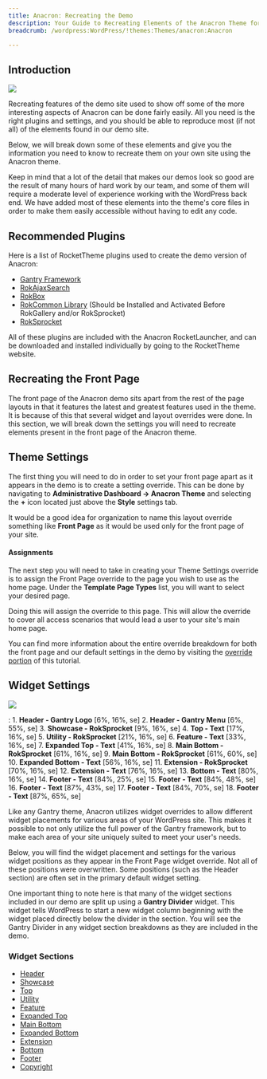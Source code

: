 ```yaml
---
title: Anacron: Recreating the Demo
description: Your Guide to Recreating Elements of the Anacron Theme for WordPress
breadcrumb: /wordpress:WordPress/!themes:Themes/anacron:Anacron

---
```


Introduction
-----

![][Anacron]

Recreating features of the demo site used to show off some of the more interesting aspects of Anacron can be done fairly easily. All you need is the right plugins and settings, and you should be able to reproduce most (if not all) of the elements found in our demo site. 

Below, we will break down some of these elements and give you the information you need to know to recreate them on your own site using the Anacron theme.

Keep in mind that a lot of the detail that makes our demos look so good are the result of many hours of hard work by our team, and some of them will require a moderate level of experience working with the WordPress back end. We have added most of these elements into the theme's core files in order to make them easily accessible without having to edit any code.

Recommended Plugins
-----

Here is a list of RocketTheme plugins used to create the demo version of Anacron:

* [Gantry Framework][gantry]
* [RokAjaxSearch][rokajaxsearch]
* [RokBox][rokbox]
* [RokCommon Library](http://www.rockettheme.com/wordpress/plugins/rokutilities) (Should be Installed and Activated Before RokGallery and/or RokSprocket)
* [RokSprocket][roksprocket]

All of these plugins are included with the Anacron RocketLauncher, and can be downloaded and installed individually by going to the RocketTheme website.

Recreating the Front Page
-----

The front page of the Anacron demo sits apart from the rest of the page layouts in that it features the latest and greatest features used in the theme. It is because of this that several widget and layout overrides were done. In this section, we will break down the settings you will need to recreate elements present in the front page of the Anacron theme.

Theme Settings
-----

The first thing you will need to do in order to set your front page apart as it appears in the demo is to create a setting override. This can be done by navigating to **Administrative Dashboard -> Anacron Theme** and selecting the **+** icon located just above the **Style** settings tab. 

It would be a good idea for organization to name this layout override something like **Front Page** as it would be used only for the front page of your site.

#### Assignments

The next step you will need to take in creating your Theme Settings override is to assign the Front Page override to the page you wish to use as the home page. Under the **Template Page Types** list, you will want to select your desired page.

Doing this will assign the override to this page. This will allow the override to cover all access scenarios that would lead a user to your site's main home page.

You can find more information about the entire override breakdown for both the front page and our default settings in the demo by visiting the [override portion][demooverride] of this tutorial.

Widget Settings
-----

![][theme]

:   1. **Header - Gantry Logo** [6%, 16%, se]
    2. **Header - Gantry Menu** [6%, 55%, se]
    3. **Showcase - RokSprocket** [9%, 16%, se]
    4. **Top - Text** [17%, 16%, se]
    5. **Utility - RokSprocket** [21%, 16%, se]
    6. **Feature - Text** [33%, 16%, se]
    7. **Expanded Top - Text** [41%, 16%, se]
    8. **Main Bottom - RokSprocket** [61%, 16%, se]
    9. **Main Bottom - RokSprocket** [61%, 60%, se]
    10. **Expanded Bottom - Text** [56%, 16%, se]
    11. **Extension - RokSprocket** [70%, 16%, se]
    12. **Extension - Text** [76%, 16%, se]
    13. **Bottom - Text** [80%, 16%, se]
    14. **Footer - Text** [84%, 25%, se]
    15. **Footer - Text** [84%, 48%, se]
    16. **Footer - Text** [87%, 43%, se]
    17. **Footer - Text** [84%, 70%, se]
    18. **Footer - Text** [87%, 65%, se]

Like any Gantry theme, Anacron utilizes widget overrides to allow different widget placements for various areas of your WordPress site. This makes it possible to not only utilize the full power of the Gantry framework, but to make each area of your site uniquely suited to meet your user's needs.

Below, you will find the widget placement and settings for the various widget positions as they appear in the Front Page widget override. Not all of these positions were overwritten. Some positions (such as the Header section) are often set in the primary default widget setting.

One important thing to note here is that many of the widget sections included in our demo are split up using a **Gantry Divider** widget. This widget tells WordPress to start a new widget column beginning with the widget placed directly below the divider in the section. You will see the Gantry Divider in any widget section breakdowns as they are included in the demo.

### Widget Sections

* [Header][header]
* [Showcase][showcase]
* [Top][top]
* [Utility][utility]
* [Feature][feature]
* [Expanded Top][expandedtop]
* [Main Bottom][mainbottom]
* [Expanded Bottom][expandedbottom]
* [Extension][extension]
* [Bottom][bottom]
* [Footer][footer]
* [Copyright][copyright]

[gantry]: http://gantry.org/downloads
[rokajaxsearch]: http://www.rockettheme.com/wordpress/plugins/rokajaxsearch
[rokbox]: http://www.rockettheme.com/wordpress/plugins/rokbox
[roksprocket]: http://www.rockettheme.com/wordpress/plugins/roksprocket
[Anacron]: assets/anacron.jpeg
[roksprocket]: ../../plugins/roksprocket/
[faq]: faq.md
[menu]: ../../start/menu.md
[override]: http://docs.gantry.org/gantry4/configure
[header]: demo_header.md
[showcase]: demo_showcase.md
[top]: demo_top.md
[utility]: demo_utility.md
[feature]: demo_feature.md
[expandedtop]: demo_expandedtop.md
[mainbottom]: demo_mainbottom.md
[expandedbottom]: demo_expandedbottom.md
[extension]: demo_extension.md
[bottom]: demo_bottom.md
[footer]: demo_footer.md
[copyright]: demo_copyright.md
[demooverride]: demo_override.md
[theme]: assets/anacron2.jpeg
[scroll]: assets/scrollwidget.jpg